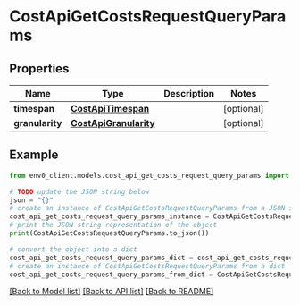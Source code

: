 # CostApiGetCostsRequestQueryParams


## Properties

Name | Type | Description | Notes
------------ | ------------- | ------------- | -------------
**timespan** | [**CostApiTimespan**](CostApiTimespan.md) |  | [optional] 
**granularity** | [**CostApiGranularity**](CostApiGranularity.md) |  | [optional] 

## Example

```python
from env0_client.models.cost_api_get_costs_request_query_params import CostApiGetCostsRequestQueryParams

# TODO update the JSON string below
json = "{}"
# create an instance of CostApiGetCostsRequestQueryParams from a JSON string
cost_api_get_costs_request_query_params_instance = CostApiGetCostsRequestQueryParams.from_json(json)
# print the JSON string representation of the object
print(CostApiGetCostsRequestQueryParams.to_json())

# convert the object into a dict
cost_api_get_costs_request_query_params_dict = cost_api_get_costs_request_query_params_instance.to_dict()
# create an instance of CostApiGetCostsRequestQueryParams from a dict
cost_api_get_costs_request_query_params_from_dict = CostApiGetCostsRequestQueryParams.from_dict(cost_api_get_costs_request_query_params_dict)
```
[[Back to Model list]](../README.md#documentation-for-models) [[Back to API list]](../README.md#documentation-for-api-endpoints) [[Back to README]](../README.md)


